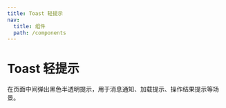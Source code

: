 ```yaml
---
title: Toast 轻提示
nav:
  title: 组件
  path: /components
---
```


# Toast 轻提示

在页面中间弹出黑色半透明提示，用于消息通知、加载提示、操作结果提示等场景。

<code src="./demo/index" hidden/>
